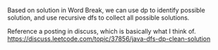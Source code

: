 
Based on solution in Word Break,  we can use dp to identify possible solution, and use recursive dfs to collect all possible solutions.   

Reference a posting in discuss, which is basically what I think of. 
https://discuss.leetcode.com/topic/37856/java-dfs-dp-clean-solution   

